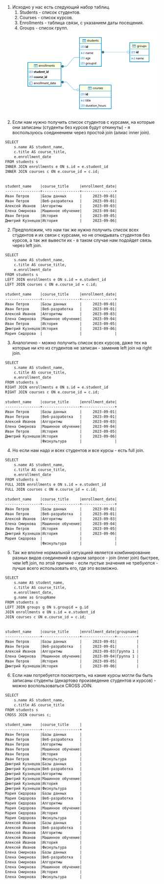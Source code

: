 1. Исходно у нас есть следующий набор таблиц.
	1. Students - список студентов.
	1. Courses - список курсов.
	1. Enrollments - таблица связи, с указанием даты посещения.
	1. Groups - список групп.
![Схема БД](Resources/14TaskDbScheme.png)
1. Если нам нужно получить список студентов с курсами, на которые они записаны (студенты без курсов будут откинуты) - я воспользуюсь соединением через простой join (алиас inner join).
```
SELECT 
    s.name AS student_name,
    c.title AS course_title,
    e.enrollment_date
FROM students s
INNER JOIN enrollments e ON s.id = e.student_id
INNER JOIN courses c ON e.course_id = c.id;


student_name    |course_title     |enrollment_date|
----------------+-----------------+---------------+
Иван Петров     |Базы данных      |     2023-09-01|
Иван Петров     |Веб-разработка   |     2023-09-01|
Алексей Иванов  |Алгоритмы        |     2023-09-03|
Елена Смирнова  |Машинное обучение|     2023-09-04|
Иван Петров     |История          |     2023-09-05|
Дмитрий Кузнецов|История          |     2023-09-06|
```
2. Предположим, что нам так же нужно получить список всех студентов и их связи с курсами, но не откидывать студентов без курсов, а так же вывести их - в таком случае нам подойдет связь через left join.
```
SELECT 
    s.name AS student_name,
    c.title AS course_title,
    e.enrollment_date
FROM students s
LEFT JOIN enrollments e ON s.id = e.student_id
LEFT JOIN courses c ON e.course_id = c.id;

student_name    |course_title     |enrollment_date|
----------------+-----------------+---------------+
Иван Петров     |Базы данных      |     2023-09-01|
Иван Петров     |Веб-разработка   |     2023-09-01|
Алексей Иванов  |Алгоритмы        |     2023-09-03|
Елена Смирнова  |Машинное обучение|     2023-09-04|
Иван Петров     |История          |     2023-09-05|
Дмитрий Кузнецов|История          |     2023-09-06|
Мария Сидорова  |                 |               |
```
3. Аналогично - можно получить список всех курсов, даже тех на которые ни кто из студентов не записан - заменив left join на right join.
```
SELECT 
    s.name AS student_name,
    c.title AS course_title,
    e.enrollment_date
FROM students s
RIGHT JOIN enrollments e ON s.id = e.student_id
RIGHT JOIN courses c ON e.course_id = c.id;

student_name    |course_title     |enrollment_date|
----------------+-----------------+---------------+
Иван Петров     |Базы данных      |     2023-09-01|
Иван Петров     |Веб-разработка   |     2023-09-01|
Алексей Иванов  |Алгоритмы        |     2023-09-03|
Елена Смирнова  |Машинное обучение|     2023-09-04|
Иван Петров     |История          |     2023-09-05|
Дмитрий Кузнецов|История          |     2023-09-06|
                |Физкультура      |               |
```
4. Но если нам надо и всех студентов и все курсы - есть full join.
```
SELECT 
    s.name AS student_name,
    c.title AS course_title,
    e.enrollment_date
FROM students s
FULL JOIN enrollments e ON s.id = e.student_id
FULL JOIN courses c ON e.course_id = c.id;

student_name    |course_title     |enrollment_date|
----------------+-----------------+---------------+
Иван Петров     |Базы данных      |     2023-09-01|
Иван Петров     |Веб-разработка   |     2023-09-01|
Алексей Иванов  |Алгоритмы        |     2023-09-03|
Елена Смирнова  |Машинное обучение|     2023-09-04|
Иван Петров     |История          |     2023-09-05|
Дмитрий Кузнецов|История          |     2023-09-06|
Мария Сидорова  |                 |               |
                |Физкультура      |               |
```
5. Так же вполне нормальной ситуацией является комбинирование разных видов соединений в одном запросе - join (inner join) быстрее, чем left join, по этой причине - если пустые значения не требуются - лучше всего использовать его, где это возможно.
```
SELECT 
    s.name AS student_name,
    c.title AS course_title,
    e.enrollment_date,
    g.name as GroupName
FROM students s
LEFT JOIN groups g ON s.groupid = g.id
JOIN enrollments e ON s.id = e.student_id
JOIN courses c ON e.course_id = c.id;


student_name    |course_title     |enrollment_date|groupname|
----------------+-----------------+---------------+---------+
Иван Петров     |Базы данных      |     2023-09-01|         |
Иван Петров     |Веб-разработка   |     2023-09-01|         |
Алексей Иванов  |Алгоритмы        |     2023-09-03|Группа 1 |
Елена Смирнова  |Машинное обучение|     2023-09-04|Группа 1 |
Иван Петров     |История          |     2023-09-05|         |
Дмитрий Кузнецов|История          |     2023-09-06|         |
```
6. Если нам потребуется посмотреть, на какие курсы могли бы быть записаны студенты (декартово произведение студентов и курсов) - можно воспользоваться CROSS JOIN. 
```
SELECT 
    s.name AS student_name,
    c.title AS course_title
FROM students s
CROSS JOIN courses c;

student_name    |course_title     |
----------------+-----------------+
Иван Петров     |Базы данных      |
Иван Петров     |Веб-разработка   |
Иван Петров     |Алгоритмы        |
Иван Петров     |Машинное обучение|
Иван Петров     |История          |
Иван Петров     |Физкультура      |
Дмитрий Кузнецов|Базы данных      |
Дмитрий Кузнецов|Веб-разработка   |
Дмитрий Кузнецов|Алгоритмы        |
Дмитрий Кузнецов|Машинное обучение|
Дмитрий Кузнецов|История          |
Дмитрий Кузнецов|Физкультура      |
Мария Сидорова  |Базы данных      |
Мария Сидорова  |Веб-разработка   |
Мария Сидорова  |Алгоритмы        |
Мария Сидорова  |Машинное обучение|
Мария Сидорова  |История          |
Мария Сидорова  |Физкультура      |
Алексей Иванов  |Базы данных      |
Алексей Иванов  |Веб-разработка   |
Алексей Иванов  |Алгоритмы        |
Алексей Иванов  |Машинное обучение|
Алексей Иванов  |История          |
Алексей Иванов  |Физкультура      |
Елена Смирнова  |Базы данных      |
Елена Смирнова  |Веб-разработка   |
Елена Смирнова  |Алгоритмы        |
Елена Смирнова  |Машинное обучение|
Елена Смирнова  |История          |
Елена Смирнова  |Физкультура      |
```

